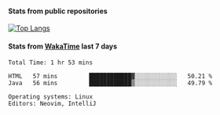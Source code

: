 #### Stats from public repositories

[![Top Langs](https://github-readme-stats.vercel.app/api/top-langs/?username=hyoghurt&layout=compact&exclude_repo=multiserver,docker_compose&langs_count=6)](https://github.com/anuraghazra/github-readme-stats)

#### Stats from [WakaTime](https://wakatime.com/@hyoghurt) last 7 days
<!--START_SECTION:waka-->

```text
Total Time: 1 hr 53 mins

HTML   57 mins         ████████████▓░░░░░░░░░░░░   50.21 %
Java   56 mins         ████████████▒░░░░░░░░░░░░   49.79 %

Operating systems: Linux
Editors: Neovim, IntelliJ
```

<!--END_SECTION:waka-->
